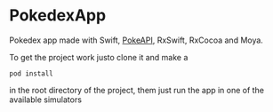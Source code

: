 # PokedexApp
Pokedex app made with Swift, [PokeAPI](https://pokeapi.co/), RxSwift, RxCocoa and Moya.

To get the project work justo clone it and make a 
```
pod install
``` 
in the root directory of the project, them just run the app in one of the available simulators
